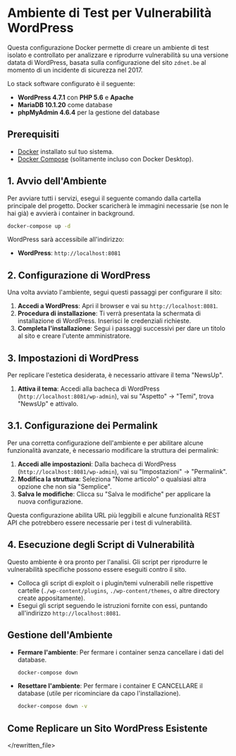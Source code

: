 # Ambiente di Test per Vulnerabilità WordPress

Questa configurazione Docker permette di creare un ambiente di test isolato e controllato per analizzare e riprodurre vulnerabilità su una versione datata di WordPress, basata sulla configurazione del sito `zdnet.be` al momento di un incidente di sicurezza nel 2017.

Lo stack software configurato è il seguente:
-   **WordPress 4.7.1** con **PHP 5.6** e **Apache**
-   **MariaDB 10.1.20** come database
-   **phpMyAdmin 4.6.4** per la gestione del database

## Prerequisiti

-   [Docker](https://docs.docker.com/get-docker/) installato sul tuo sistema.
-   [Docker Compose](https://docs.docker.com/compose/install/) (solitamente incluso con Docker Desktop).

## 1. Avvio dell'Ambiente

Per avviare tutti i servizi, esegui il seguente comando dalla cartella principale del progetto. Docker scaricherà le immagini necessarie (se non le hai già) e avvierà i container in background.

```bash
docker-compose up -d
```

WordPress sarà accessibile all'indirizzo:
-   **WordPress**: `http://localhost:8081`

## 2. Configurazione di WordPress

Una volta avviato l'ambiente, segui questi passaggi per configurare il sito:

1.  **Accedi a WordPress**: Apri il browser e vai su `http://localhost:8081`.
2.  **Procedura di installazione**: Ti verrà presentata la schermata di installazione di WordPress. Inserisci le credenziali richieste.
3.  **Completa l'installazione**: Segui i passaggi successivi per dare un titolo al sito e creare l'utente amministratore.

## 3. Impostazioni di WordPress

Per replicare l'estetica desiderata, è necessario attivare il tema "NewsUp".

1.  **Attiva il tema**: Accedi alla bacheca di WordPress (`http://localhost:8081/wp-admin`), vai su "Aspetto" -> "Temi", trova "NewsUp" e attivalo.

## 3.1. Configurazione dei Permalink

Per una corretta configurazione dell'ambiente e per abilitare alcune funzionalità avanzate, è necessario modificare la struttura dei permalink:

1.  **Accedi alle impostazioni**: Dalla bacheca di WordPress (`http://localhost:8081/wp-admin`), vai su "Impostazioni" -> "Permalink".
2.  **Modifica la struttura**: Seleziona "Nome articolo" o qualsiasi altra opzione che non sia "Semplice".
3.  **Salva le modifiche**: Clicca su "Salva le modifiche" per applicare la nuova configurazione.

Questa configurazione abilita URL più leggibili e alcune funzionalità REST API che potrebbero essere necessarie per i test di vulnerabilità.

## 4. Esecuzione degli Script di Vulnerabilità

Questo ambiente è ora pronto per l'analisi. Gli script per riprodurre le vulnerabilità specifiche possono essere eseguiti contro il sito.

-   Colloca gli script di exploit o i plugin/temi vulnerabili nelle rispettive cartelle (`./wp-content/plugins`, `./wp-content/themes`, o altre directory create appositamente).
-   Esegui gli script seguendo le istruzioni fornite con essi, puntando all'indirizzo `http://localhost:8081`.

## Gestione dell'Ambiente

-   **Fermare l'ambiente**: Per fermare i container senza cancellare i dati del database.
    ```bash
    docker-compose down
    ```
-   **Resettare l'ambiente**: Per fermare i container E CANCELLARE il database (utile per ricominciare da capo l'installazione).
    ```bash
    docker-compose down -v
    ```

## Come Replicare un Sito WordPress Esistente

</rewritten_file>
